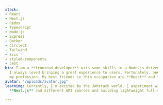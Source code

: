 ```yaml
---
stack:
- React
- Next.js
- Redux
- Typescript
- Node.js
- Express
- Docker
- CircleCI
- Tailwind
- Scss
- styled-components
- Jest
bio: I am a **frontend developer** with some skills in a Node.js-driven backend world.
  I always loved bringing a great experience to users. Fortunately, one day it became
  my profession. My best friends in this occupation are **React** and **Next.js.**
avatar: "/uploads/avatar.jpg"
learning: Currently, I'm excited by the JAMstack world. I experiment with combining
  **Next.js** and different API sources and building lightweight full-stack apps.

---
```

